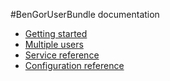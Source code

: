 #BenGorUserBundle documentation

* [Getting started](getting_started.md)
* [Multiple users](multiple_users.md)
* [Service reference](service_reference.md)
* [Configuration reference](configuration_reference.md)
